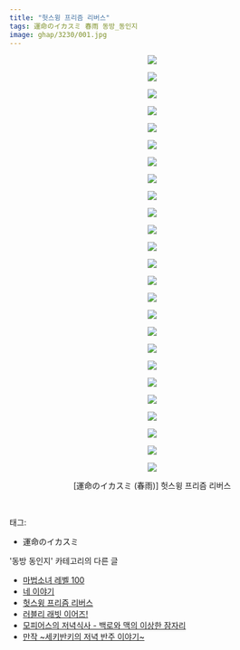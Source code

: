 ```yaml
---
title: "헛스윙 프리즘 리버스"
tags: 運命のイカスミ 春雨 동방_동인지
image: ghap/3230/001.jpg
---
```

<div class="article">
<p style="text-align: center; clear: none; float: none;"><img src="{{ site.nasurl }}/ghap/3230/001.jpg"/></p>
<p style="text-align: center; clear: none; float: none;"><img src="{{ site.nasurl }}/ghap/3230/002.jpg"/></p>
<p style="text-align: center; clear: none; float: none;"><img src="{{ site.nasurl }}/ghap/3230/003.jpg"/></p>
<p style="text-align: center; clear: none; float: none;"><img src="{{ site.nasurl }}/ghap/3230/004.jpg"/></p>
<p style="text-align: center; clear: none; float: none;"><img src="{{ site.nasurl }}/ghap/3230/005.jpg"/></p>
<p style="text-align: center; clear: none; float: none;"><img src="{{ site.nasurl }}/ghap/3230/006.jpg"/></p>
<p style="text-align: center; clear: none; float: none;"><img src="{{ site.nasurl }}/ghap/3230/007.jpg"/></p>
<p style="text-align: center; clear: none; float: none;"><img src="{{ site.nasurl }}/ghap/3230/008.jpg"/></p>
<p style="text-align: center; clear: none; float: none;"><img src="{{ site.nasurl }}/ghap/3230/009.jpg"/></p>
<p style="text-align: center; clear: none; float: none;"><img src="{{ site.nasurl }}/ghap/3230/010.jpg"/></p>
<p style="text-align: center; clear: none; float: none;"><img src="{{ site.nasurl }}/ghap/3230/011.jpg"/></p>
<p style="text-align: center; clear: none; float: none;"><img src="{{ site.nasurl }}/ghap/3230/012.jpg"/></p>
<p style="text-align: center; clear: none; float: none;"><img src="{{ site.nasurl }}/ghap/3230/013.jpg"/></p>
<p style="text-align: center; clear: none; float: none;"><img src="{{ site.nasurl }}/ghap/3230/014.jpg"/></p>
<p style="text-align: center; clear: none; float: none;"><img src="{{ site.nasurl }}/ghap/3230/015.jpg"/></p>
<p style="text-align: center; clear: none; float: none;"><img src="{{ site.nasurl }}/ghap/3230/016.jpg"/></p>
<p style="text-align: center; clear: none; float: none;"><img src="{{ site.nasurl }}/ghap/3230/017.jpg"/></p>
<p style="text-align: center; clear: none; float: none;"><img src="{{ site.nasurl }}/ghap/3230/018.jpg"/></p>
<p style="text-align: center; clear: none; float: none;"><img src="{{ site.nasurl }}/ghap/3230/019.jpg"/></p>
<p style="text-align: center; clear: none; float: none;"><img src="{{ site.nasurl }}/ghap/3230/020.jpg"/></p>
<p style="text-align: center; clear: none; float: none;"><img src="{{ site.nasurl }}/ghap/3230/021.jpg"/></p>
<p style="text-align: center; clear: none; float: none;"><img src="{{ site.nasurl }}/ghap/3230/022.jpg"/></p>
<p style="text-align: center; clear: none; float: none;"><img src="{{ site.nasurl }}/ghap/3230/023.jpg"/></p>
<p style="text-align: center; clear: none; float: none;"><img src="{{ site.nasurl }}/ghap/3230/024.jpg"/></p>
<p style="text-align: center; clear: none; float: none;"><img src="{{ site.nasurl }}/ghap/3230/025.jpg"/></p>
<p style="text-align: center; clear: none; float: none;">[運命のイカスミ (春雨)] 헛스윙 프리즘 리버스</p>
<p><br/></p>
</div><div class="tagTrail">
<p>태그: </p>
<ul>
<li>運命のイカスミ</li>
</ul>
</div><div class="another">
<p>'동방 동인지' 카테고리의 다른 글</p>
<ul>
<li><a href="/2017-05-13-ghap_3234">마법소녀 레벨 100</a></li>
<li><a href="/2017-05-10-ghap_3231">네 이야기</a></li>
<li><a href="/2017-05-10-ghap_3230">헛스윙 프리즘 리버스</a></li>
<li><a href="/2017-05-10-ghap_3229">러블리 래빗 이어즈!</a></li>
<li><a href="/2017-05-10-ghap_3228">모피어스의 저녁식사 - 백로와 맥의 이상한 잠자리</a></li>
<li><a href="/2017-05-10-ghap_3227">만작 ~세키반키의 저녁 반주 이야기~</a></li>
</ul>
</div><div class="cb_module cb_fluid">
<div class="cb_wrt cb_profile">
</div><!-- commentList close -->
</div>